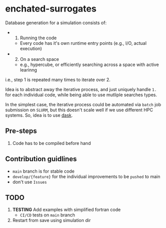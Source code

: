 # enchated-surrogates

Database generation for a simulation consists of: 

- 1. Running the code
    - Every code has it's own runtime entry points (e.g., I/O, actual execution)
- 2. On a search space
    - e.g., hypercube, or efficiently searching across a space with active learinng

i.e., step 1 is repeated many times to iterate over 2. 

Idea is to abstract away the iterative process, and just uniquely handle `1.` for each individual code, while being able to use mutliple searches types. 

In the simplest case, the iterative process could be automated via `batch` job submission on `SLURM`, but this doesn't scale well if we use different HPC systems. So, idea is to use [dask](https://jobqueue.dask.org/en/latest/examples.html#slurm-deployments). 

## Pre-steps 

1. Code has to be compiled before hand

## Contribution guidlines

- `main` branch is for stable code
- `develop/{feature}` for the individual improvements to be `pushed` to main
- don't use `Issues`

## TODO

1. **TESTING** Add examples with simplified fortran code
    - `CI/CD` tests on `main` branch 
2. Restart from save using simulation dir 




